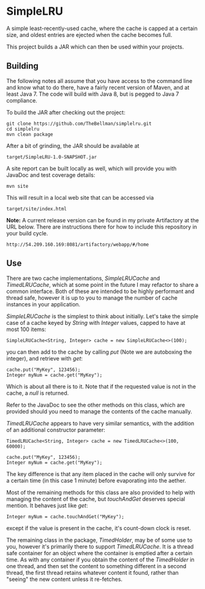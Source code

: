 # SimpleLRU
A simple least-recently-used cache, where the cache is capped at a certain size, and oldest entries are ejected when the cache becomes full.

This project builds a JAR which can then be used within your projects.

## Building

The following notes all assume that you have access to the command line and know what to do there, have a fairly recent version of Maven, and at least Java 7. The code will build with Java 8, but is pegged to Java 7 compliance. 

To build the  JAR after checking out the project:

```
git clone https://github.com/TheBellman/simplelru.git
cd simplelru
mvn clean package
```

After a bit of grinding, the JAR should be available at

```
target/SimpleLRU-1.0-SNAPSHOT.jar 
```

A site report can be built locally as well, which will provide you with JavaDoc and test coverage details:

```
mvn site
```

This will result in a local web site that can be accessed via

```
target/site/index.html
```
**Note:** A current release version can be found in my private Artifactory at the URL below. There are instructions there for how to include this repository in your build cycle.

```
http://54.209.160.169:8081/artifactory/webapp/#/home
```

## Use

There are two cache implementations, *SimpleLRUCache* and *TimedLRUCache*, which at some point in the future I may refactor to share a common interface. Both of these are intended to be highly performant and thread safe, however it is up to you to manage the number of cache instances in your application.

*SimpleLRUCache* is the simplest to think about initially. Let's take the simple case of a cache keyed by *String* with *Integer* values, capped to have at most 100 items:

```
SimpleLRUCache<String, Integer> cache = new SimpleLRUCache<>(100);
```
you can then add to the cache by calling *put* (Note we are autoboxing the integer), and retrieve with *get*:

```
cache.put("MyKey", 123456);
Integer myNum = cache.get("MyKey");
```
Which is about all there is to it. Note that if the requested value is not in the cache, a *null* is returned. 

Refer to the JavaDoc to see the other methods on this class, which are provided should you need to manage the contents of the cache manually.

*TimedLRUCache* appears to have very similar semantics, with the addition of an additional constructor parameter:

```
TimedLRUCache<String, Integer> cache = new TimedLRUCache<>(100, 60000);

cache.put("MyKey", 123456);
Integer myNum = cache.get("MyKey");
```
The key difference is that any item placed in the cache will only survive for a certain time (in this case 1 minute) before evaporating into the aether.

Most of the remaining methods for this class are also provided to help with managing the content of the cache, but *touchAndGet* deserves special mention. It behaves just like *get*:

```
Integer myNum = cache.touchAndGet("MyKey");
```
except if the value is present in the cache, it's count-down clock is reset.

The remaining class in the package, *TimedHolder*, may be of some use to you, however it's primarily there to support *TimedLRUCache*. It is a thread safe container for an object where the container is emptied after a certain time. As with any container if you obtain the content of the *TimedHolder* in one thread, and then set the content to something different in a second thread, the first thread retains whatever content it found, rather than "seeing" the new content unless it re-fetches.
